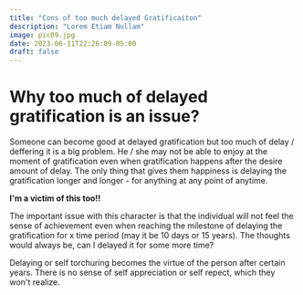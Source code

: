 ```yaml
---
title: "Cons of too much delayed Gratificaiton"
description: "Lorem Etiam Nullam"
image: pic09.jpg
date: 2023-06-11T22:26:09-05:00
draft: false
---
```

# Why too much of delayed gratification is an issue?

Someone can become good at delayed gratification but too much of delay / deffering it is a big problem. He / she may not be able to enjoy at the moment of gratification even when gratification happens after the desire amount of delay. The only thing that gives them happiness is delaying the gratification longer and longer - for anything at any point of anytime. 

**I'm a victim of this too!!**

The important issue with this character is that the individual will not feel the sense of achievement even when reaching the milestone of delaying the gratification for x time period (may it be 10 days or 15 years). The thoughts would always be, can I delayed it for some more time? 

Delaying or self torchuring becomes the virtue of the person after certain years. There is no sense of self appreciation or self repect, which they won't realize.
